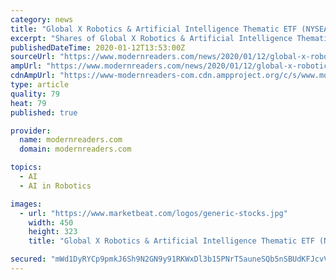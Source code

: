 ```yaml
---
category: news
title: "Global X Robotics & Artificial Intelligence Thematic ETF (NYSEARCA:BOTZ) Stock Price Up 0%"
excerpt: "Shares of Global X Robotics & Artificial Intelligence Thematic ETF (NYSEARCA:BOTZ) rose 0% during mid-day trading on Friday . The stock traded as high as $22.60 and last traded at $22.42, approximately 4,672 shares were traded during trading. A decline of 99% from the average daily volume of 429,400 shares. The stock had previously closed at $ ..."
publishedDateTime: 2020-01-12T13:53:00Z
sourceUrl: "https://www.modernreaders.com/news/2020/01/12/global-x-robotics-artificial-intelligence-thematic-etf-nysearcabotz-stock-price-up-0.html"
ampUrl: "https://www.modernreaders.com/news/2020/01/12/global-x-robotics-artificial-intelligence-thematic-etf-nysearcabotz-stock-price-up-0.html/amp"
cdnAmpUrl: "https://www-modernreaders-com.cdn.ampproject.org/c/s/www.modernreaders.com/news/2020/01/12/global-x-robotics-artificial-intelligence-thematic-etf-nysearcabotz-stock-price-up-0.html/amp"
type: article
quality: 79
heat: 79
published: true

provider:
  name: modernreaders.com
  domain: modernreaders.com

topics:
  - AI
  - AI in Robotics

images:
  - url: "https://www.marketbeat.com/logos/generic-stocks.jpg"
    width: 450
    height: 323
    title: "Global X Robotics & Artificial Intelligence Thematic ETF (NYSEARCA:BOTZ) Stock Price Up 0%"

secured: "mWd1DyRYCp9pmkJ6Sh9N2GN9y91RKWxDl3b15PNrT5auneSQb5nSBUdKFJcvV4BzprcYbcrdCvr7VtWv8vMM+vSwfkeeGqPDopKJGyMV+M8toa7zCSx93PjWPVrdFwynSTpcEfBxeI3n3IRLGyeokm052L95Pzxc2J8WbYx8XNNE84CdcKZphIVDnbwqYIB55AzCIx3JljEmnJ34VCQPHrQ928v90CKjSfUgcTUak0GNoFrfyIyUh1y+Ide9f5XI1LPDSVAj5hV8xSKnBSDKErRA4aN6zZsMK6zfnYLhuGw=;5NdH63F8dLx/N3nLRiXWdw=="
---
```


